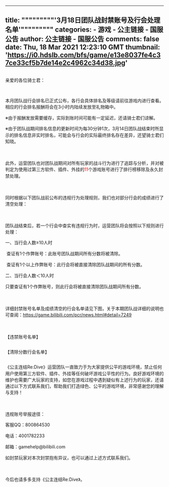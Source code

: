 
---
title: """""""""'3月18日团队战封禁账号及行会处理名单'"""""""""
categories: 
    - 游戏
    - 公主链接 - 国服公告
author: 公主链接 - 国服公告
comments: false
date: Thu, 18 Mar 2021 12:23:10 GMT
thumbnail: 'https://i0.hdslb.com/bfs/game/e13e8037fe4c37ce33cf5b7de14e2c4962c34d38.jpg'
---

<div>   
<p class="MsoNormal" style="font-family:" font-size:14px;background-color:#ffffff;"> <img src="https://i0.hdslb.com/bfs/game/e13e8037fe4c37ce33cf5b7de14e2c4962c34d38.jpg" alt referrerpolicy="no-referrer"> 
</p>
<p class="MsoNormal" style="font-family:" font-size:14px;background-color:#ffffff;">
亲爱的各位骑士君：
</p>
<p class="MsoNormal" style="font-family:" font-size:14px;background-color:#ffffff;"><br>
</p>
<p class="MsoNormal" style="font-family:" font-size:14px;background-color:#ffffff;">
本月团队战行会排名已正式公布，各行会具体排名及等级请前往游戏内进行查看。 相应的行会排名报酬将会在<span style="line-height:1.5;">3</span>小时内陆续发放至礼物箱中。<span style="line-height:1.5;"></span> 
</p>
<p class="MsoNormal" style="font-family:" font-size:14px;background-color:#ffffff;">
※由于报酬发放需要缓存，实际到账时间可能有一定延迟，还请骑士君们谅解。<span style="line-height:1.5;"></span> 
</p>
<p class="MsoNormal" style="font-family:" font-size:14px;background-color:#ffffff;">
※由于团队战期间排名信息的更新时间为每<span style="line-height:1.5;">30</span>分钟<span style="line-height:1.5;">1</span>次，<span style="line-height:1.5;">3</span>月<span style="line-height:1.5;">14</span>日团队战结束时所显示的排名信息非实时排名，可能会与行会的实际最终排名存在差异，还望骑士君们知晓。<span style="line-height:1.5;"></span> 
</p>
<p class="MsoNormal" style="font-family:" font-size:14px;background-color:#ffffff;"> <span style="line-height:1.5;"> </span> 
</p>
<p class="MsoNormal" style="font-family:" font-size:14px;background-color:#ffffff;">
此外，运营团队也对团队战期间对所有玩家的战斗行为进行了追踪与分析，并对被判定为使用过第三方软件、插件、外挂的<span style="line-height:1.5;color:red;">11</span>个游戏账号进行了排行榜移除及永久封禁处理。<span style="line-height:1.5;"></span> 
</p>
<p class="MsoNormal" style="font-family:" font-size:14px;background-color:#ffffff;"> <span style="line-height:1.5;"> </span> 
</p>
<p class="MsoNormal" style="font-family:" font-size:14px;background-color:#ffffff;">
同时根据以下团队战前公布的违规行为处理规则，我们也对部分行会的成绩进行了清空处理：<span style="line-height:1.5;"></span> 
</p>
<p class="MsoNormal" style="font-family:" font-size:14px;background-color:#ffffff;"> <span style="line-height:1.5;"> </span> 
</p>
<p class="MsoNormal" style="font-family:" font-size:14px;background-color:#ffffff;">
团队战结束后，若一个行会中查实有违规行为时，运营团队将会按照以下规则进行处理：<span style="line-height:1.5;"></span> 
</p>
<p class="MsoNormal" style="font-family:" font-size:14px;background-color:#ffffff;">
一、当行会人数≥<span style="line-height:1.5;">10</span>人时<span style="line-height:1.5;"></span> 
</p>
<p class="MsoNormal" style="font-family:" font-size:14px;background-color:#ffffff;"> <span style="line-height:1.5;"> </span>查证有<span style="line-height:1.5;">1</span>个作弊账号：此账号团队战期间所有分数将被清除。<span style="line-height:1.5;"></span> 
</p>
<p class="MsoNormal" style="font-family:" font-size:14px;background-color:#ffffff;"> <span style="line-height:1.5;"> </span>查证有<span style="line-height:1.5;">1</span>个以上作弊账号：此行会将被直接清除团队战期间的所有分数。<span style="line-height:1.5;"></span> 
</p>
<p class="MsoNormal" style="font-family:" font-size:14px;background-color:#ffffff;">
二、当行会人数＜<span style="line-height:1.5;">10</span>人时<span style="line-height:1.5;"></span> 
</p>
<p class="MsoNormal" style="font-family:" font-size:14px;background-color:#ffffff;">
只要查证有<span style="line-height:1.5;">1</span>个作弊账号，则此行会将被直接清除团队战期间所有分数。<span style="line-height:1.5;"></span> 
</p>
<p class="MsoNormal" style="font-family:" font-size:14px;background-color:#ffffff;"> <span style="line-height:1.5;"> </span> 
</p>
<p class="MsoNormal" style="font-family:" font-size:14px;background-color:#ffffff;">
详细封禁账号名单及成绩清空的行会名单请见下图，关于本期团队战详细的说明也可查阅：<span style="line-height:1.5;"><a href="https://game.bilibili.com/pcr/news.html#detail=7249" target="_blank">https://game.bilibili.com/pcr/news.html#detail=7249</a></span> 
</p>
<p class="MsoNormal" style="font-family:" font-size:14px;background-color:#ffffff;"> <span style="line-height:1.5;"> </span> 
</p>
<p class="MsoNormal" style="font-family:" font-size:14px;background-color:#ffffff;">
【违禁账号名单】<span style="line-height:1.5;"></span> 
</p>
<p class="MsoNormal" style="font-family:" font-size:14px;background-color:#ffffff;"> <span style="line-height:1.5;"><img src="https://i0.hdslb.com/bfs/game/7048dab5129febc662a6de73a59b51f958758910.png" alt referrerpolicy="no-referrer"></span> 
</p>
<p class="MsoNormal" style="font-family:" font-size:14px;background-color:#ffffff;">
【清除分数行会名单】<span style="line-height:1.5;"></span> 
</p>
<p class="MsoNormal" style="font-family:" font-size:14px;background-color:#ffffff;"> <span style="line-height:1.5;"><img src="https://i0.hdslb.com/bfs/game/8c21d0ba64c745adf8c73f8f78b1d4d4c640e030.png" alt referrerpolicy="no-referrer"></span> 
</p>
<p class="MsoNormal" style="font-family:" font-size:14px;background-color:#ffffff;">
《公主连结<span style="line-height:1.5;">Re:Dive</span>》运营团队一直致力于为大家提供公平的游戏环境，禁止任何用户使用第三方软件、插件、外挂等任何破坏游戏公平性的行为。良好游戏环境的维护也需要广大玩家的支持，如您在游戏过程中遇到疑似有上述行为的玩家，还请通过以下方式联系我们，帮助我们打造绿色、公平的游戏环境，非常感谢您的理解与支持！<span style="line-height:1.5;"></span> 
</p>
<p class="MsoNormal" style="font-family:" font-size:14px;background-color:#ffffff;"> <span style="line-height:1.5;"> </span> 
</p>
<p class="MsoNormal" style="font-family:" font-size:14px;background-color:#ffffff;">
违规账号举报途径：<span style="line-height:1.5;"></span> 
</p>
<p class="MsoNormal" style="font-family:" font-size:14px;background-color:#ffffff;">
客服<span style="line-height:1.5;">QQ</span>：<span style="line-height:1.5;">800864530</span> 
</p>
<p class="MsoNormal" style="font-family:" font-size:14px;background-color:#ffffff;">
电话：<span style="line-height:1.5;">4001782233</span> 
</p>
<p class="MsoNormal" style="font-family:" font-size:14px;background-color:#ffffff;">
邮箱：<span style="line-height:1.5;">gamehelp@bilibili.com</span> 
</p>
<p class="MsoNormal" style="font-family:" font-size:14px;background-color:#ffffff;">
如封禁玩家对本次封禁抱有异议，也可以通过上述方式联系我们。<span style="line-height:1.5;"></span> 
</p>
<p class="MsoNormal" style="font-family:" font-size:14px;background-color:#ffffff;"> <span style="line-height:1.5;"> </span> 
</p>
<p class="MsoNormal" style="font-family:" font-size:14px;background-color:#ffffff;">
今后也请多多支持《公主连结<span style="line-height:1.5;">Re:Dive</span>》。
</p>  
</div>
            